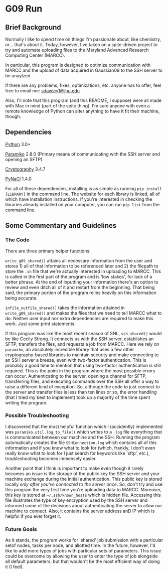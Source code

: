 # G09 Run

## Brief Background
Normally I like to spend time on things I'm passionate about, like chemistry, or... that's about it. Today, however, I've taken on a spite-driven project to try and automate uploading files to the Maryland Advanced Research Computing Center (MARCC).

In particular, this program is designed to optimize communication with MARCC and the upload of data acquired in Gaussian09 to the SSH server to be anaylzed.

If there are any problems, fixes, optimizations, etc. anyone has to offer, feel free to email me: sdawley1@jhu.edu

Also, I'll note that this program (and this README, I suppose) were all made with Mac in mind (part of the spite thing). I'm sure anyone with even a remote knowledge of Python can alter anything to have it fit their machine, though.

## Dependencies
[Python](https://www.python.org/) 3.0+ 

[Paramiko](https://www.paramiko.org/index.html) 2.8.0 (Primary means of communicating with the SSH server and opening an SFTP)

[Cryptography](https://cryptography.io/en/latest/) 3.4.7

[PyNaCl](https://pypi.org/project/PyNaCl/) 1.4.0

For all of these dependencies, installing is as simple as running `pip install [LIBRARY]` in the command line. The website for each library is linked, all of which have installation instructions. If you're interested in checking the libraries already installed on your computer, you can run `pip list` from the command line.

## Some Commentary and Guidelines

### The Code

There are three primary helper functions:

`write_g09_shared()` attains all necessary information from the user and stores 1) all of that information to be referenced later and 2) the filepath to store the `.sh` file that we're actually interested in uploading to MARCC. This is called in the first part of the program and is 'low stakes', for lack of a better phrase. At the end of inputting your information there's an option to review and even ditch all of it and restart from the beginning. That being said, the primary portion of the program relies heavily on this information being accurate. 

`infile_outfile_shared()` takes the information attained in `write_g09_shared()` and makes the files that we need to tell MARCC what to do. Neither user input nor extra dependencies are required to make this work. Just some print statements.

If this program was like the most recent season of SNL, `ssh_shared()` would be like Cecily Strong. It connects us with the SSH server, establishes an SFTP, transfers the files, and requests a job from MARCC. Here we rely on `paramiko`, an absolutely incredible library that uses a few other cryptography-based libraries to maintain security and make connecting to an SSH server a breeze, even with two-factor authentication. This is probably a good time to mention that using two-factor authentication is still required. This is the point in the program where the most possible errors can occur. Authenticating to the server, opening a channel for SFTP, transferring files, and executing commands over the SSH all offer a way to raise a different kind of exception. So, although the code to just connect to the server and transfer files is less than ten lines or so, the error handling (that I tried my best to implement) took up a majority of the time spent writing the program. 

### Possible Troubleshooting

I discovered that the most helpful function which I (accidently) implemented was `paramiko.util.log_to_file()` which writes to a `.log` file everything that is communicated between our machine and the SSH. Running the program automatically creates the file `SSHConnection.log` which contains all of this information and if you know what to look for (which, frankly, I don't even really know what to look for I just search for keywords like 'sftp', etc.), troubleshooting becomes immensely easier.

Another point that I think is important to make even though it rarely becomes an issue is the storage of the public key the SSH server and your machine exchange during the initial authentication. This public key is stored locally *only after you've connected to the server once*. So, don't try and use this program the very first time you're uploading data to MARCC. Moreover, this key is stored at `~/.ssh/known_hosts` which is hidden file. Accessing this file illustrates the type of key encryption used by the SSH server and informed some of the decisions about authenticating the server to allow our machine to connect. Also, it contains the server address anD IP which is helpful if you ever forget it.

### Future Goals

As it stands, the program works for 'shared' job submission with a particular setof nodes, tasks per node, and allotted time. In the future, however, I'd like to add more types of jobs with particular sets of parameters. This issue could be overcome by allowing the user to enter the type of job alongside all default parameters, but that wouldn't be the most efficient way of doing it (I feel). 




